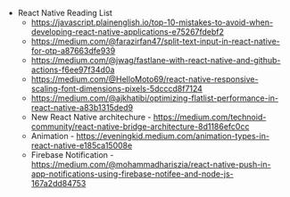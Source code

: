 - React Native Reading List 
    - https://javascript.plainenglish.io/top-10-mistakes-to-avoid-when-developing-react-native-applications-e75267fdebf2
    - https://medium.com/@farazirfan47/split-text-input-in-react-native-for-otp-a87663dfe939
    - https://medium.com/@jwag/fastlane-with-react-native-and-github-actions-f6ee97f34d0a
    - https://medium.com/@HelloMoto69/react-native-responsive-scaling-font-dimensions-pixels-5dcccd8f7124
    - https://medium.com/@ajkhatibi/optimizing-flatlist-performance-in-react-native-a83b1315ded9
    - New React Native architechure - https://medium.com/technoid-community/react-native-bridge-architecture-8d1186efc0cc
    - Animation - https://eveningkid.medium.com/animation-types-in-react-native-e185ca15008e
    - Firebase Notification - https://medium.com/@mohammadhariszia/react-native-push-in-app-notifications-using-firebase-notifee-and-node-js-167a2dd84753
